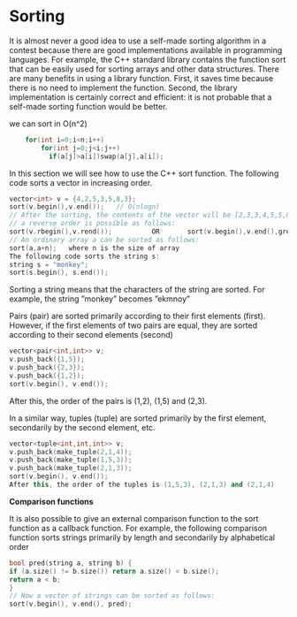 # Sorting
It is almost never a good idea to use a self-made sorting algorithm in a contest
because there are good implementations available in programming languages.
For example, the C++ standard library contains the function sort that can be easily used for sorting arrays and other data structures.
There are many benefits in using a library function. First, it saves time because there is no need to implement the function.
Second, the library implementation is certainly correct and efficient: it is not probable that a self-made sorting function would 
be better.

we can sort in O(n^2)
```cpp
    for(int i=0;i<n;i++)
        for(int j=0;j<i;j++)
          if(a[j]>a[i])swap(a[j],a[i]);
```

In this section we will see how to use the C++ sort function. 
The following code sorts a vector in increasing order.
```cpp
vector<int> v = {4,2,5,3,5,8,3};
sort(v.begin(),v.end());   // O(nlogn)
// After the sorting, the contents of the vector will be [2,3,3,4,5,5,8]
// a reverse order is possible as follows:
sort(v.rbegin(),v.rend());          OR       sort(v.begin(),v.end(),greater<int>())
// An ordinary array a can be sorted as follows:
sort(a,a+n);   where n is the size of array
The following code sorts the string s:
string s = "monkey";
sort(s.begin(), s.end());
```

Sorting a string means that the characters of the string are sorted. For example, the string ”monkey” becomes ”ekmnoy”

Pairs (pair) are sorted primarily according to their first elements (first).
However, if the first elements of two pairs are equal, they are sorted according to
their second elements (second)
```cpp
vector<pair<int,int>> v;
v.push_back({1,5});
v.push_back({2,3});
v.push_back({1,2});
sort(v.begin(), v.end());
```
After this, the order of the pairs is (1,2), (1,5) and (2,3).

In a similar way, tuples (tuple) are sorted primarily by the first element, secondarily by the second element, etc.
```cpp
vector<tuple<int,int,int>> v;
v.push_back(make_tuple(2,1,4));
v.push_back(make_tuple(1,5,3));
v.push_back(make_tuple(2,1,3));
sort(v.begin(), v.end());
After this, the order of the tuples is (1,5,3), (2,1,3) and (2,1,4)
```
**Comparison functions**

It is also possible to give an external comparison function to the sort function
as a callback function. For example, the following comparison function sorts
strings primarily by length and secondarily by alphabetical order
```cpp
bool pred(string a, string b) {
if (a.size() != b.size()) return a.size() < b.size();
return a < b;
}
// Now a vector of strings can be sorted as follows:
sort(v.begin(), v.end(), pred);
```
